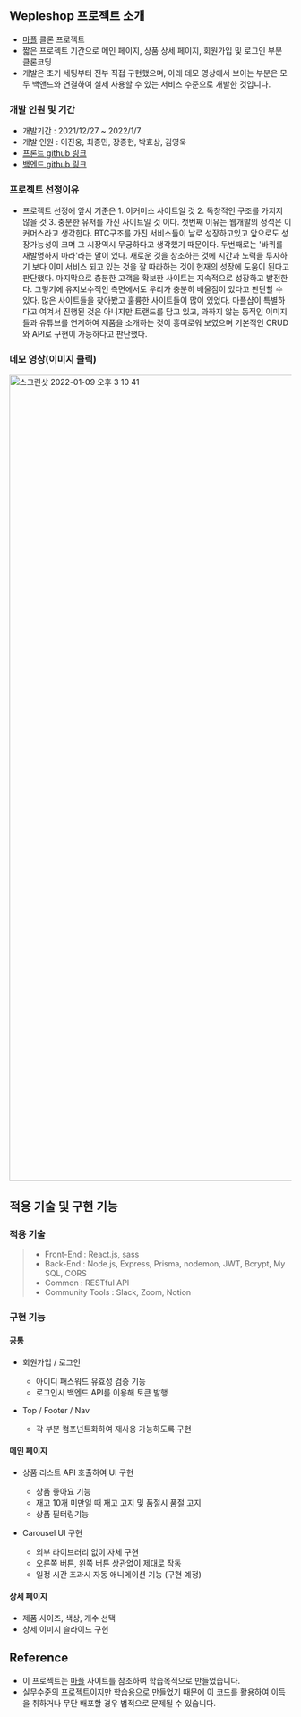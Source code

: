 ## Wepleshop 프로젝트 소개

- [마플](https://marpple.shop/kr/) 클론 프로젝트
- 짧은 프로젝트 기간으로 메인 페이지, 상품 상세 페이지, 회원가입 및 로그인 부분 클론코딩
- 개발은 초기 세팅부터 전부 직접 구현했으며, 아래 데모 영상에서 보이는 부분은 모두 백앤드와 연결하여 실제 사용할 수 있는 서비스 수준으로 개발한 것입니다.

### 개발 인원 및 기간

- 개발기간 : 2021/12/27 ~ 2022/1/7
- 개발 인원 : 이진웅, 최종민, 장종현, 박효상, 김영욱
- [프론트 github 링크](https://github.com/wecode-bootcamp-korea/fullstack3-1st-wepleshop-frontend)
- [백엔드 github 링크](https://github.com/wecode-bootcamp-korea/fullstack3-1st-wepleshop-backend)

### 프로젝트 선정이유

- 프로젝트 선정에 앞서 기준은 1. 이커머스 사이트일 것 2. 독창적인 구조를 가지지 않을 것 3. 충분한 유저를 가진 사이트일 것 이다. 첫번째 이유는 웹개발의 정석은 이커머스라고 생각한다. BTC구조를 가진 서비스들이 날로 성장하고있고 앞으로도 성장가능성이 크며 그 시장역시 무궁하다고 생각했기 때문이다. 두번째로는 '바퀴를 재발명하지 마라'라는 말이 있다. 새로운 것을 창조하는 것에 시간과 노력을 투자하기 보다 이미 서비스 되고 있는 것을 잘 따라하는 것이 현재의 성장에 도움이 된다고 판단했다. 마지막으로 충분한 고객을 확보한 사이트는 지속적으로 성장하고 발전한다. 그렇기에 유지보수적인 측면에서도 우리가 충분히 배울점이 있다고 판단할 수 있다. 많은 사이트들을 찾아봤고 훌륭한 사이트들이 많이 있었다. 마플샵이 특별하다고 여겨서 진행된 것은 아니지만 트랜드를 담고 있고, 과하지 않는 동적인 이미지들과 유튜브를 연계하여 제품을 소개하는 것이 흥미로워 보였으며 기본적인 CRUD와 API로 구현이 가능하다고 판단했다.

### 데모 영상(이미지 클릭)

<img width="1440" alt="스크린샷 2022-01-09 오후 3 10 41" src="https://user-images.githubusercontent.com/92710433/148671374-b0bd46c7-5d63-497f-bf05-b446d03c026a.png">

<br>

## 적용 기술 및 구현 기능

### 적용 기술

> - Front-End : React.js, sass
> - Back-End : Node.js, Express, Prisma, nodemon, JWT, Bcrypt, My SQL, CORS
> - Common : RESTful API
> - Community Tools : Slack, Zoom, Notion

### 구현 기능

#### 공통

- 회원가입 / 로그인

  - 아이디 패스워드 유효성 검증 기능
  - 로그인시 백엔드 API를 이용해 토큰 발행

- Top / Footer / Nav
  - 각 부분 컴포넌트화하여 재사용 가능하도록 구현

#### 메인 페이지

- 상품 리스트 API 호출하여 UI 구현

  - 상품 좋아요 기능
  - 재고 10개 미만일 때 재고 고지 및 품절시 품절 고지
  - 상품 필터링기능

- Carousel UI 구현
  - 외부 라이브러리 없이 자체 구현
  - 오른쪽 버튼, 왼쪽 버튼 상관없이 제대로 작동
  - 일정 시간 초과시 자동 애니메이션 기능 (구현 예정)

#### 상세 페이지

- 제품 사이즈, 색상, 개수 선택
- 상세 이미지 슬라이드 구현

## Reference

- 이 프로젝트는 [마플](https://marpple.shop/kr/) 사이트를 참조하여 학습목적으로 만들었습니다.
- 실무수준의 프로젝트이지만 학습용으로 만들었기 때문에 이 코드를 활용하여 이득을 취하거나 무단 배포할 경우 법적으로 문제될 수 있습니다.
